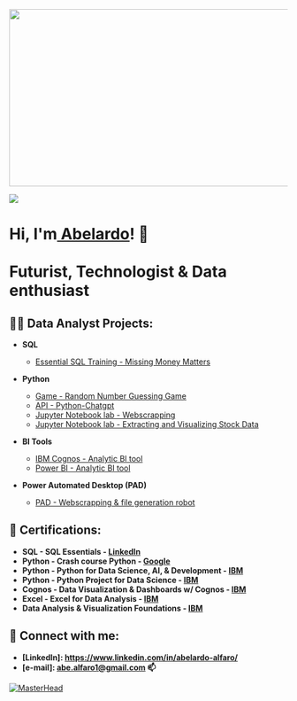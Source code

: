 <img src="https://i.imgur.com/UIl4G88.png" width="1200" height="320">

<a href="https://hits.seeyoufarm.com"><img src="https://hits.seeyoufarm.com/api/count/incr/badge.svg?url=https%3A%2F%2Fgithub.com%2FAbelardo-Alfaro&count_bg=%2379C83D&title_bg=%23555555&icon=bilibili.svg&icon_color=%23E7E7E7&title=Profile+views&edge_flat=false"/></a>

<h1>Hi, I'm<a href="https://www.linkedin.com/in/abelardo-alfaro/">  Abelardo</a>! 👋
<br/> <br/> Futurist, Technologist & Data enthusiast

<h2>👨‍💻 Data Analyst Projects:</h2>

- <b>SQL</b>
  - [Essential SQL Training - Missing Money Matters](https://github.com/Abelardo-Alfaro/SQL---WSDA-Music-analysis-)
  
- <b>Python</b>
  - [Game - Random Number Guessing Game](https://github.com/Abelardo-Alfaro/Python-Random-Number-Guessing-Game-)
  - [API - Python-Chatgpt](https://github.com/Abelardo-Alfaro/Python-Chatgpt-)
  - [Jupyter Notebook lab - Webscrapping](https://github.com/Abelardo-Alfaro/Python-Jupyter-Notebook-Webscrapping)
  - [Jupyter Notebook lab - Extracting and Visualizing Stock Data](https://github.com/Abelardo-Alfaro/Python-Jupyter-Notebook-Extracting-and-Visualizing-Stock-Data)
 
- <b>BI Tools</b>
  - [IBM Cognos - Analytic BI tool](https://github.com/Abelardo-Alfaro/IBM-Cognos-Analytic-BI-tool)
  - [Power BI - Analytic BI tool](https://github.com/Abelardo-Alfaro)

- <b>Power Automated Desktop (PAD)</b>
  - [PAD - Webscrapping & file generation robot](https://github.com/Abelardo-Alfaro)
  

<h2>🌱 Certifications:</h2>

- <b> SQL - SQL Essentials - [LinkedIn](https://www.linkedin.com/learning/certificates/e85489892bd00244831ea57928a19272c9bd43eeab026c47641e92bee2849693) </b>
- <b> Python - Crash course Python - [Google](https://www.coursera.org/account/accomplishments/certificate/ZTEDECBBRKD7) </b>
- <b> Python - Python for Data Science, AI, & Development  - [IBM](https://www.coursera.org/account/accomplishments/certificate/QP22EM2QURBM) </b>
- <b> Python - Python Project for Data Science - [IBM](https://www.coursera.org/account/accomplishments/certificate/R7QUBJDQP5M4) </b>
- <b> Cognos - Data Visualization & Dashboards w/ Cognos - [IBM](https://www.coursera.org/account/accomplishments/certificate/5DZM7RYH3CTD) </b>
- <b> Excel - Excel for Data Analysis - [IBM](https://www.coursera.org/account/accomplishments/certificate/7VMTV2M9M9JG) </b>
- <b> Data Analysis & Visualization Foundations - [IBM](https://www.coursera.org/account/accomplishments/specialization/certificate/9FAXK82PFCFB) </b>

<!--
<h2>📺 Popular YouTube Videos</h2>

- [How to get into Cybersecurity Starting From Zero](https://www.youtube.com/watch?v=a83ASGn_V_s)
-->

<h2> 🤳 Connect with me:</h2>

- <b>[LinkedIn]: https://www.linkedin.com/in/abelardo-alfaro/ </b>
- <b>[e-mail]: abe.alfaro1@gmail.com 📫</b>

[![MasterHead](https://visme.co/blog/wp-content/uploads/2019/10/animated-presentation-software-header.gif)]()

  
<!--
**joshmadakor1/joshmadakor1** is a ✨ _special_ ✨ repository because its `README.md` (this file) appears on your GitHub profile.

Here are some ideas to get you started:

- 🔭 I’m currently working on ...
- 🌱 I’m currently learning ...
- 👯 I’m looking to collaborate on ...
- 🤔 I’m looking for help with ...
- 💬 Ask me about ...
- 📫 How to reach me: ...
- 😄 Pronouns: ...
- ⚡ Fun fact: ...
-->
